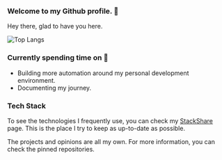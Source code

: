 ### Welcome to my Github profile. 👋

Hey there, glad to have you here.
    
![Top Langs](https://github-readme-stats.vercel.app/api/top-langs/?username=acikgozb&langs_count=10&theme=dark&layout=compact)

### Currently spending time on 🚀

  * Building more automation around my personal development environment.
  * Documenting my journey.
  
### Tech Stack

To see the technologies I frequently use, you can check my [StackShare](https://stackshare.io/acikgozb/my-infrastructure-stack) page.
This is the place I try to keep as up-to-date as possible.

The projects and opinions are all my own. 
For more information, you can check the pinned repositories.
